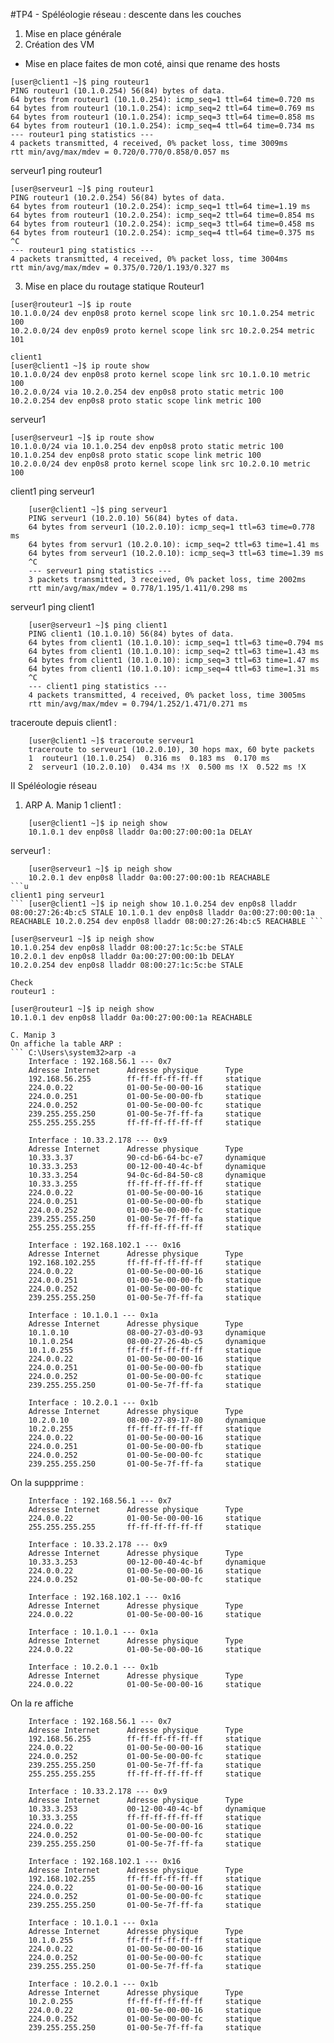#TP4 - Spéléologie réseau : descente dans les couches

1. Mise en place générale
2. Création des VM

* Mise en place faites de mon coté, ainsi que rename des hosts
```
[user@client1 ~]$ ping routeur1
PING routeur1 (10.1.0.254) 56(84) bytes of data.
64 bytes from routeur1 (10.1.0.254): icmp_seq=1 ttl=64 time=0.720 ms
64 bytes from routeur1 (10.1.0.254): icmp_seq=2 ttl=64 time=0.769 ms
64 bytes from routeur1 (10.1.0.254): icmp_seq=3 ttl=64 time=0.858 ms
64 bytes from routeur1 (10.1.0.254): icmp_seq=4 ttl=64 time=0.734 ms
--- routeur1 ping statistics ---
4 packets transmitted, 4 received, 0% packet loss, time 3009ms
rtt min/avg/max/mdev = 0.720/0.770/0.858/0.057 ms
```
 serveur1 ping routeur1
 ```
[user@serveur1 ~]$ ping routeur1
PING routeur1 (10.2.0.254) 56(84) bytes of data.
64 bytes from routeur1 (10.2.0.254): icmp_seq=1 ttl=64 time=1.19 ms
64 bytes from routeur1 (10.2.0.254): icmp_seq=2 ttl=64 time=0.854 ms
64 bytes from routeur1 (10.2.0.254): icmp_seq=3 ttl=64 time=0.458 ms
64 bytes from routeur1 (10.2.0.254): icmp_seq=4 ttl=64 time=0.375 ms
^C
--- routeur1 ping statistics ---
4 packets transmitted, 4 received, 0% packet loss, time 3004ms
rtt min/avg/max/mdev = 0.375/0.720/1.193/0.327 ms
```
3. Mise en place du routage statique
Routeur1
```
[user@routeur1 ~]$ ip route
10.1.0.0/24 dev enp0s8 proto kernel scope link src 10.1.0.254 metric 100
10.2.0.0/24 dev enp0s9 proto kernel scope link src 10.2.0.254 metric 101
```
```
client1
[user@client1 ~]$ ip route show
10.1.0.0/24 dev enp0s8 proto kernel scope link src 10.1.0.10 metric 100
10.2.0.0/24 via 10.2.0.254 dev enp0s8 proto static metric 100
10.2.0.254 dev enp0s8 proto static scope link metric 100
```
serveur1
```
[user@serveur1 ~]$ ip route show
10.1.0.0/24 via 10.1.0.254 dev enp0s8 proto static metric 100
10.1.0.254 dev enp0s8 proto static scope link metric 100
10.2.0.0/24 dev enp0s8 proto kernel scope link src 10.2.0.10 metric 100
```
client1 ping serveur1
```
    [user@client1 ~]$ ping serveur1
    PING serveur1 (10.2.0.10) 56(84) bytes of data.
    64 bytes from serveur1 (10.2.0.10): icmp_seq=1 ttl=63 time=0.778 ms
    64 bytes from servur1 (10.2.0.10): icmp_seq=2 ttl=63 time=1.41 ms
    64 bytes from serveur1 (10.2.0.10): icmp_seq=3 ttl=63 time=1.39 ms
    ^C
    --- serveur1 ping statistics ---
    3 packets transmitted, 3 received, 0% packet loss, time 2002ms
    rtt min/avg/max/mdev = 0.778/1.195/1.411/0.298 ms 
```
serveur1 ping client1
```
    [user@serveur1 ~]$ ping client1
    PING client1 (10.1.0.10) 56(84) bytes of data.
    64 bytes from client1 (10.1.0.10): icmp_seq=1 ttl=63 time=0.794 ms
    64 bytes from client1 (10.1.0.10): icmp_seq=2 ttl=63 time=1.43 ms
    64 bytes from client1 (10.1.0.10): icmp_seq=3 ttl=63 time=1.47 ms
    64 bytes from client1 (10.1.0.10): icmp_seq=4 ttl=63 time=1.31 ms
    ^C
    --- client1 ping statistics ---
    4 packets transmitted, 4 received, 0% packet loss, time 3005ms
    rtt min/avg/max/mdev = 0.794/1.252/1.471/0.271 ms
```
traceroute depuis client1 :
```
    [user@client1 ~]$ traceroute serveur1
    traceroute to serveur1 (10.2.0.10), 30 hops max, 60 byte packets
    1  routeur1 (10.1.0.254)  0.316 ms  0.183 ms  0.170 ms
    2  serveur1 (10.2.0.10)  0.434 ms !X  0.500 ms !X  0.522 ms !X
```
II Spéléologie réseau
1. ARP
A. Manip 1
client1 :
```
    [user@client1 ~]$ ip neigh show
    10.1.0.1 dev enp0s8 lladdr 0a:00:27:00:00:1a DELAY
```
serveur1 : 
```
    [user@serveur1 ~]$ ip neigh show
    10.2.0.1 dev enp0s8 lladdr 0a:00:27:00:00:1b REACHABLE
```u
client1 ping serveur1 
``` [user@client1 ~]$ ip neigh show 10.1.0.254 dev enp0s8 lladdr 08:00:27:26:4b:c5 STALE 10.1.0.1 dev enp0s8 lladdr 0a:00:27:00:00:1a REACHABLE 10.2.0.254 dev enp0s8 lladdr 08:00:27:26:4b:c5 REACHABLE ```

```
    [user@serveur1 ~]$ ip neigh show
    10.1.0.254 dev enp0s8 lladdr 08:00:27:1c:5c:be STALE
    10.2.0.1 dev enp0s8 lladdr 0a:00:27:00:00:1b DELAY
    10.2.0.254 dev enp0s8 lladdr 08:00:27:1c:5c:be STALE
```
Check
routeur1 :
```
    [user@routeur1 ~]$ ip neigh show
    10.1.0.1 dev enp0s8 lladdr 0a:00:27:00:00:1a REACHABLE
```
C. Manip 3
On affiche la table ARP :
``` C:\Users\system32>arp -a
    Interface : 192.168.56.1 --- 0x7
    Adresse Internet      Adresse physique      Type
    192.168.56.255        ff-ff-ff-ff-ff-ff     statique
    224.0.0.22            01-00-5e-00-00-16     statique
    224.0.0.251           01-00-5e-00-00-fb     statique
    224.0.0.252           01-00-5e-00-00-fc     statique
    239.255.255.250       01-00-5e-7f-ff-fa     statique
    255.255.255.255       ff-ff-ff-ff-ff-ff     statique

    Interface : 10.33.2.178 --- 0x9
    Adresse Internet      Adresse physique      Type
    10.33.3.37            90-cd-b6-64-bc-e7     dynamique
    10.33.3.253           00-12-00-40-4c-bf     dynamique
    10.33.3.254           94-0c-6d-84-50-c8     dynamique
    10.33.3.255           ff-ff-ff-ff-ff-ff     statique
    224.0.0.22            01-00-5e-00-00-16     statique
    224.0.0.251           01-00-5e-00-00-fb     statique
    224.0.0.252           01-00-5e-00-00-fc     statique
    239.255.255.250       01-00-5e-7f-ff-fa     statique
    255.255.255.255       ff-ff-ff-ff-ff-ff     statique

    Interface : 192.168.102.1 --- 0x16
    Adresse Internet      Adresse physique      Type
    192.168.102.255       ff-ff-ff-ff-ff-ff     statique
    224.0.0.22            01-00-5e-00-00-16     statique
    224.0.0.251           01-00-5e-00-00-fb     statique
    224.0.0.252           01-00-5e-00-00-fc     statique
    239.255.255.250       01-00-5e-7f-ff-fa     statique

    Interface : 10.1.0.1 --- 0x1a
    Adresse Internet      Adresse physique      Type
    10.1.0.10             08-00-27-03-d0-93     dynamique
    10.1.0.254            08-00-27-26-4b-c5     dynamique
    10.1.0.255            ff-ff-ff-ff-ff-ff     statique
    224.0.0.22            01-00-5e-00-00-16     statique
    224.0.0.251           01-00-5e-00-00-fb     statique
    224.0.0.252           01-00-5e-00-00-fc     statique
    239.255.255.250       01-00-5e-7f-ff-fa     statique

    Interface : 10.2.0.1 --- 0x1b
    Adresse Internet      Adresse physique      Type
    10.2.0.10             08-00-27-89-17-80     dynamique
    10.2.0.255            ff-ff-ff-ff-ff-ff     statique
    224.0.0.22            01-00-5e-00-00-16     statique
    224.0.0.251           01-00-5e-00-00-fb     statique
    224.0.0.252           01-00-5e-00-00-fc     statique
    239.255.255.250       01-00-5e-7f-ff-fa     statique
```
On la suppprime : 
``` C:\WINDOWS\system32>arp -a
    Interface : 192.168.56.1 --- 0x7
    Adresse Internet      Adresse physique      Type
    224.0.0.22            01-00-5e-00-00-16     statique
    255.255.255.255       ff-ff-ff-ff-ff-ff     statique

    Interface : 10.33.2.178 --- 0x9
    Adresse Internet      Adresse physique      Type
    10.33.3.253           00-12-00-40-4c-bf     dynamique
    224.0.0.22            01-00-5e-00-00-16     statique
    224.0.0.252           01-00-5e-00-00-fc     statique

    Interface : 192.168.102.1 --- 0x16
    Adresse Internet      Adresse physique      Type
    224.0.0.22            01-00-5e-00-00-16     statique

    Interface : 10.1.0.1 --- 0x1a
    Adresse Internet      Adresse physique      Type
    224.0.0.22            01-00-5e-00-00-16     statique

    Interface : 10.2.0.1 --- 0x1b
    Adresse Internet      Adresse physique      Type
    224.0.0.22            01-00-5e-00-00-16     statique
```
On la re affiche
``` C:\WINDOWS\system32>arp -a
    Interface : 192.168.56.1 --- 0x7
    Adresse Internet      Adresse physique      Type
    192.168.56.255        ff-ff-ff-ff-ff-ff     statique
    224.0.0.22            01-00-5e-00-00-16     statique
    224.0.0.252           01-00-5e-00-00-fc     statique
    239.255.255.250       01-00-5e-7f-ff-fa     statique
    255.255.255.255       ff-ff-ff-ff-ff-ff     statique

    Interface : 10.33.2.178 --- 0x9
    Adresse Internet      Adresse physique      Type
    10.33.3.253           00-12-00-40-4c-bf     dynamique
    10.33.3.255           ff-ff-ff-ff-ff-ff     statique
    224.0.0.22            01-00-5e-00-00-16     statique
    224.0.0.252           01-00-5e-00-00-fc     statique
    239.255.255.250       01-00-5e-7f-ff-fa     statique

    Interface : 192.168.102.1 --- 0x16
    Adresse Internet      Adresse physique      Type
    192.168.102.255       ff-ff-ff-ff-ff-ff     statique
    224.0.0.22            01-00-5e-00-00-16     statique
    224.0.0.252           01-00-5e-00-00-fc     statique
    239.255.255.250       01-00-5e-7f-ff-fa     statique

    Interface : 10.1.0.1 --- 0x1a
    Adresse Internet      Adresse physique      Type
    10.1.0.255            ff-ff-ff-ff-ff-ff     statique
    224.0.0.22            01-00-5e-00-00-16     statique
    224.0.0.252           01-00-5e-00-00-fc     statique
    239.255.255.250       01-00-5e-7f-ff-fa     statique

    Interface : 10.2.0.1 --- 0x1b
    Adresse Internet      Adresse physique      Type
    10.2.0.255            ff-ff-ff-ff-ff-ff     statique
    224.0.0.22            01-00-5e-00-00-16     statique
    224.0.0.252           01-00-5e-00-00-fc     statique
    239.255.255.250       01-00-5e-7f-ff-fa     statique
```